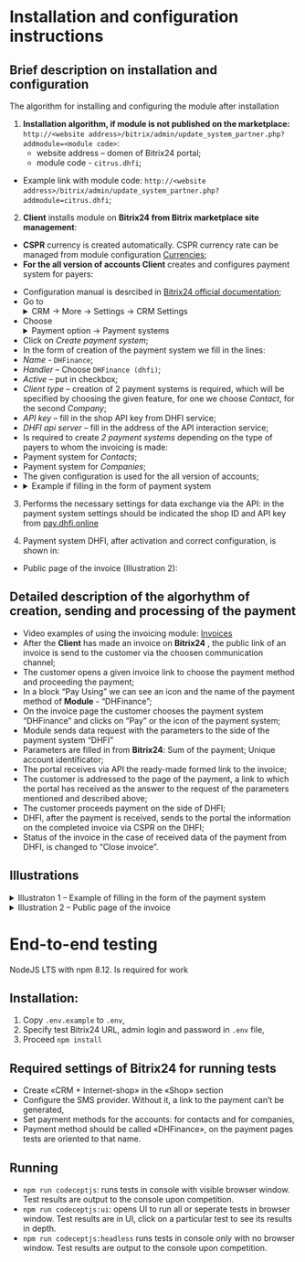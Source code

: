 # Installation and configuration instructions
## Brief description on installation and configuration 

The algorithm for installing and configuring the module after installation

1. **Installation algorithm, if module is not published on the marketplace:** 
`http://<website address>/bitrix/admin/update_system_partner.php?addmodule=<module code>`: 
    * website address – domen of Bitrix24 portal; 
    * module code - `citrus.dhfi`;
* Example link with module code: `http://<website address>/bitrix/admin/update_system_partner.php?addmodule=citrus.dhfi`;

2. **Client** installs module on **Bitrix24 from Bitrix marketplace site management**:
- **CSPR** currency is created automatically. 
CSPR currency rate can be managed from module configuration [Currencies](https://training.bitrix24.com/support/training/course/index.php?COURSE_ID=178&LESSON_ID=23084&LESSON_PATH=17520.18658.4245.1143.23084);
- **For the all version of accounts Client** creates and configures payment system for payers:
* Configuration manual is desrcibed in [Bitrix24 official documentation](https://helpdesk.bitrix24.com/open/5872347/);
* Go to <details><summary>CRM → More → Settings → CRM Settings</summary><img alt="CRM → More → Settings → CRM Settings" src="./.docs/crm-settings.jpg"/></details>
* Choose <details><summary>Payment option → Payment systems</summary><img alt="Payment option → Payment systems" src="./.docs/payment-systems.jpg"/></details>
* Click on  *Create payment system*;
* In the form of creation of the payment system we fill in the lines:
* *Name* - `DHFinance`;
* *Handler* – Choose `DHFinance (dhfi)`;
 * *Active* – put in checkbox;
* *Client type* – creation of 2 payment systems is required, which will be specified by choosing the given feature, for one we choose *Contact*, for the second *Company*;
* *API key* – fill in the shop API key from DHFI service;
* *DHFI api server* – fill in the address of the API interaction service;
* Is required to create *2 payment systems* depending on the type of payers to whom the invoicing is made:
* Payment system for *Contacts*;
* Payment system for *Companies*;
* The given configuration is used for the all version of accounts;
* <details><summary>Example if filling in the form of payment system</summary><img alt="Example of filling in the form of the payment system" src="./.docs/image2.png"/></details>

3. Performs the necessary settings for data exchange via the API: in the payment system settings should be indicated the shop ID and API key from  [pay.dhfi.online](https://pay.dhfi.online/)

4. Payment system DHFI, after activation and correct configuration, is shown in:
* Public page of the invoice (Illustration 2):

## Detailed description of the algorhythm of creation, sending and processing of the payment 

* Video examples of using the invoicing module: [Invoices](https://user-images.githubusercontent.com/444489/178686899-9e67a3fe-945b-487a-8ce9-e5a84f961aab.webm)
* After the  **Client** has made an invoice on **Bitrix24** , the public link of an invoice is send to the customer via the choosen communication channel;
* The customer opens a given invoice link to choose the payment method and proceeding the payment;
* In a block “Pay Using” we can see an icon and the name of the payment method of **Module** - “DHFinance”;
* On the invoice page the customer chooses the payment system “DHFinance” and clicks on “Pay” or the icon of the payment system;
* Module sends data request with the parameters to the side of the payment system “DHFI”
* Parameters are filled in from **Bitrix24**: Sum of the payment; Unique account identificator;
* The portal receives via API the ready-made formed link to the invoice;
* The customer is addressed to the page of the payment, a link to which the portal has received as the answer to the request of the parameters mentioned and described above;
* The customer proceeds payment on the side of DHFI;
* DHFI, after the payment is received, sends to the portal the information on the completed invoice via CSPR on the DHFI;
* Status of the invoice in the case of received data of the payment from DHFI, is changed to “Close invoice”.

## Illustrations

<details>
<summary> Illustraton 1 – Example of filling in the form of the payment system </summary>

![Illustration 1 – Example of filling in the form](./.docs/image2.png)

</details>

<details>
<summary>Illustration 2 – Public page of the invoice </summary>

![Illustration 2 – Public page of the invoice](./.docs/image1.png)

</details>


# End-to-end testing

 NodeJS LTS with npm 8.12. Is required for work

## Installation:
1. Copy `.env.example` to `.env`,
2. Specify test Bitrix24 URL, admin login and password in `.env` file,
3. Proceed `npm install`

## Required settings of Bitrix24 for running tests

- Create «CRM + Internet-shop» in the «Shop» section
- Configure the SMS provider. Without it, a link to the payment can’t be generated,
- Set payment methods for the accounts: for contacts and for companies,
- Payment method should be called «DHFinance», on the payment pages tests are oriented to that name.

## Running

- `npm run codeceptjs`: runs tests in console with visible browser window. Test results are output to the console upon competition.
- `npm run codeceptjs:ui`: opens UI to run all or seperate tests in browser window. Test results are in UI, click on a particular test to see its results in depth.  
- `npm run codeceptjs:headless` runs tests in console only with no browser window. Test results are output to the console upon competition. 
